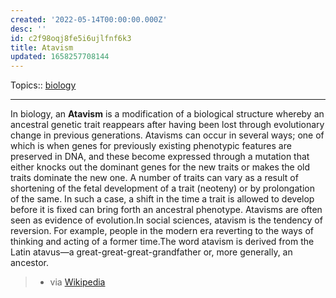 ```yaml
---
created: '2022-05-14T00:00:00.000Z'
desc: ''
id: c2f98oqj8fe5i6ujlfnf6k3
title: Atavism
updated: 1658257708144
---
```

   
Topics::  [biology](../topics/biology.md)   
   
   
---   
   
In biology, an **Atavism** is a modification of a biological structure whereby an ancestral genetic trait reappears after having been lost through evolutionary change in previous generations. Atavisms can occur in several ways; one of which is when genes for previously existing phenotypic features are preserved in DNA, and these become expressed through a mutation that either knocks out the dominant genes for the new traits or makes the old traits dominate the new one. A number of traits can vary as a result of shortening of the fetal development of a trait (neoteny) or by prolongation of the same. In such a case, a shift in the time a trait is allowed to develop before it is fixed can bring forth an ancestral phenotype. Atavisms are often seen as evidence of evolution.In social sciences, atavism is the tendency of reversion. For example, people in the modern era reverting to the ways of thinking and acting of a former time.The word atavism is derived from the Latin atavus—a great-great-great-grandfather or, more generally, an ancestor.   
   
> - via [Wikipedia](https://en.wikipedia.org/wiki/Atavism)